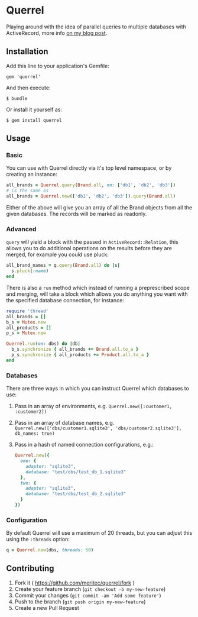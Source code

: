 # Querrel

Playing around with the idea of parallel queries to multiple databases with ActiveRecord, more info [on my blog post](http://www.wordofmike.net/j/shard-query-rails-querying-multiple-databases).

## Installation

Add this line to your application's Gemfile:

    gem 'querrel'

And then execute:

    $ bundle

Or install it yourself as:

    $ gem install querrel

## Usage

### Basic

You can use with Querrel directly via it's top level namespace, or by creating an instance:

```ruby
all_brands = Querrel.query(Brand.all, on: ['db1', 'db2', 'db3'])
# is the same as
all_brands = Querrel.new(['db1', 'db2', 'db3']).query(Brand.all)
```

Either of the above will give you an array of all the Brand objects from all the given databases. The records will be marked as readonly.

### Advanced

`query` will yield a block with the passed in `ActiveRecord::Relation`, this allows you to do additional operations on the results before they are merged, for example you could use pluck:

```ruby
all_brand_names = q.query(Brand.all) do |s|
  s.pluck(:name)
end
```

There is also a `run` method which instead of running a preprescribed scope and merging, will take a block which allows you do anything you want with the specified database connection, for instance:

```ruby
require 'thread'
all_brands = []
b_s = Mutex.new
all_products = []
p_s = Mutex.new

Querrel.run(on: dbs) do |db|
  b_s.synchronize { all_brands += Brand.all.to_a }
  p_s.synchronize { all_products += Product.all.to_a }
end
```

### Databases

There are three ways in which you can instruct Querrel which databases to use:

1. Pass in an array of environments, e.g. `Querrel.new([:customer1, :customer2])`
2. Pass in an array of database names, e.g. `Querrel.new(['dbs/customer1.sqlite3', 'dbs/customer2.sqlite3'], db_names: true)`
3. Pass in a hash of named connection configurations, e.g.:

    ```ruby
    Querrel.new({
      one: {
        adapter: "sqlite3",
        database: "test/dbs/test_db_1.sqlite3"
      },
      two: {
        adapter: "sqlite3",
        database: "test/dbs/test_db_2.sqlite3"
      }
    })
    ```

### Configuration

By default Querrel will use a maximum of 20 threads, but you can adjust this using the `:threads` option:

```ruby
q = Querrel.new(dbs, threads: 50)
```

## Contributing

1. Fork it ( https://github.com/meritec/querrel/fork )
2. Create your feature branch (`git checkout -b my-new-feature`)
3. Commit your changes (`git commit -am 'Add some feature'`)
4. Push to the branch (`git push origin my-new-feature`)
5. Create a new Pull Request

